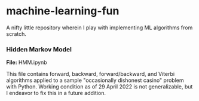 # machine-learning-fun
A nifty little repository wherein I play with implementing ML algorithms from scratch.

### Hidden Markov Model
**File:** HMM.ipynb

This file contains forward, backward, forward/backward, and Viterbi algorithms applied to a sample "occasionally dishonest casino" problem with Python. Working condition as of 29 April 2022 is not generalizable, but I endeavor to fix this in a future addition.

